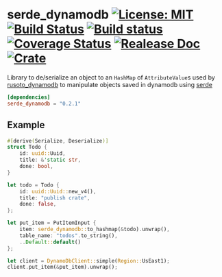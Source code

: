 #  serde_dynamodb [![License: MIT](https://img.shields.io/badge/License-MIT-yellow.svg)](https://opensource.org/licenses/MIT) [![Build Status](https://travis-ci.org/mockersf/serde_dynamodb.svg?branch=master)](https://travis-ci.org/mockersf/serde_dynamodb) [![Build status](https://ci.appveyor.com/api/projects/status/jnckw7ll01cberis?svg=true)](https://ci.appveyor.com/project/mockersf/serde-dynamodb) [![Coverage Status](https://coveralls.io/repos/github/mockersf/serde_dynamodb/badge.svg?branch=master)](https://coveralls.io/github/mockersf/serde_dynamodb?branch=master) [![Realease Doc](https://docs.rs/serde_dynamodb/badge.svg)](https://docs.rs/serde_dynamodb) [![Crate](https://img.shields.io/crates/v/serde_dynamodb.svg)](https://crates.io/crates/serde_dynamodb)

Library to de/serialize an object to an `HashMap` of `AttributeValue`s used by [rusoto_dynamodb](https://crates.io/crates/rusoto_dynamodb) to manipulate objects saved in dynamodb using [serde](https://serde.rs)

```toml
[dependencies]
serde_dynamodb = "0.2.1"
```

## Example

```rust
#[derive(Serialize, Deserialize)]
struct Todo {
    id: uuid::Uuid,
    title: &'static str,
    done: bool,
}

let todo = Todo {
    id: uuid::Uuid::new_v4(),
    title: "publish crate",
    done: false,
};

let put_item = PutItemInput {
    item: serde_dynamodb::to_hashmap(&todo).unwrap(),
    table_name: "todos".to_string(),
    ..Default::default()
};

let client = DynamoDbClient::simple(Region::UsEast1);
client.put_item(&put_item).unwrap();
```

